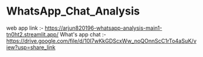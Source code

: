 # WhatsApp_Chat_Analysis

web app link :- https://arjun820196-whatsapp-analysis-main1-tn0ht2.streamlit.app/
What's app chat :- https://drive.google.com/file/d/10I7wKkGDScxWw_noQOnnScC1rTo4aSuK/view?usp=share_link
